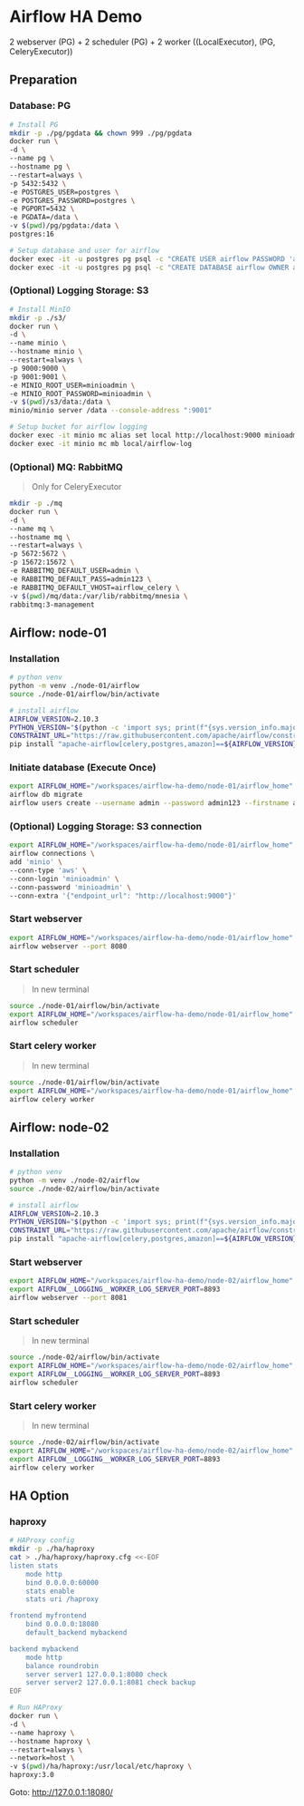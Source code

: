 # Airflow HA Demo

2 webserver (PG) + 2 scheduler (PG) + 2 worker ((LocalExecutor), (PG, CeleryExecutor))

## Preparation

### Database: PG

```sh
# Install PG
mkdir -p ./pg/pgdata && chown 999 ./pg/pgdata
docker run \
-d \
--name pg \
--hostname pg \
--restart=always \
-p 5432:5432 \
-e POSTGRES_USER=postgres \
-e POSTGRES_PASSWORD=postgres \
-e PGPORT=5432 \
-e PGDATA=/data \
-v $(pwd)/pg/pgdata:/data \
postgres:16

# Setup database and user for airflow
docker exec -it -u postgres pg psql -c "CREATE USER airflow PASSWORD 'airflow123'"
docker exec -it -u postgres pg psql -c "CREATE DATABASE airflow OWNER airflow"
```

### (Optional) Logging Storage: S3

```sh
# Install MinIO
mkdir -p ./s3/
docker run \
-d \
--name minio \
--hostname minio \
--restart=always \
-p 9000:9000 \
-p 9001:9001 \
-e MINIO_ROOT_USER=minioadmin \
-e MINIO_ROOT_PASSWORD=minioadmin \
-v $(pwd)/s3/data:/data \
minio/minio server /data --console-address ":9001"

# Setup bucket for airflow logging
docker exec -it minio mc alias set local http://localhost:9000 minioadmin minioadmin
docker exec -it minio mc mb local/airflow-log
```

### (Optional) MQ: RabbitMQ

> Only for CeleryExecutor

```sh
mkdir -p ./mq
docker run \
-d \
--name mq \
--hostname mq \
--restart=always \
-p 5672:5672 \
-p 15672:15672 \
-e RABBITMQ_DEFAULT_USER=admin \
-e RABBITMQ_DEFAULT_PASS=admin123 \
-e RABBITMQ_DEFAULT_VHOST=airflow_celery \
-v $(pwd)/mq/data:/var/lib/rabbitmq/mnesia \
rabbitmq:3-management
```

## Airflow: node-01

### Installation

```sh
# python venv
python -m venv ./node-01/airflow
source ./node-01/airflow/bin/activate

# install airflow
AIRFLOW_VERSION=2.10.3
PYTHON_VERSION="$(python -c 'import sys; print(f"{sys.version_info.major}.{sys.version_info.minor}")')"
CONSTRAINT_URL="https://raw.githubusercontent.com/apache/airflow/constraints-${AIRFLOW_VERSION}/constraints-${PYTHON_VERSION}.txt"
pip install "apache-airflow[celery,postgres,amazon]==${AIRFLOW_VERSION}" --constraint "${CONSTRAINT_URL}"
```

### Initiate database (Execute Once)

```sh
export AIRFLOW_HOME="/workspaces/airflow-ha-demo/node-01/airflow_home"
airflow db migrate
airflow users create --username admin --password admin123 --firstname admin --lastname admin --role Admin --email admin@admin.com
```

### (Optional) Logging Storage: S3 connection

```sh
export AIRFLOW_HOME="/workspaces/airflow-ha-demo/node-01/airflow_home"
airflow connections \
add 'minio' \
--conn-type 'aws' \
--conn-login 'minioadmin' \
--conn-password 'minioadmin' \
--conn-extra '{"endpoint_url": "http://localhost:9000"}'
```

### Start webserver

```sh
export AIRFLOW_HOME="/workspaces/airflow-ha-demo/node-01/airflow_home"
airflow webserver --port 8080
```

### Start scheduler

> In new terminal

```sh
source ./node-01/airflow/bin/activate
export AIRFLOW_HOME="/workspaces/airflow-ha-demo/node-01/airflow_home"
airflow scheduler
```

### Start celery worker

> In new terminal

```sh
source ./node-01/airflow/bin/activate
export AIRFLOW_HOME="/workspaces/airflow-ha-demo/node-01/airflow_home"
airflow celery worker
```

## Airflow: node-02

### Installation

```sh
# python venv
python -m venv ./node-02/airflow
source ./node-02/airflow/bin/activate

# install airflow
AIRFLOW_VERSION=2.10.3
PYTHON_VERSION="$(python -c 'import sys; print(f"{sys.version_info.major}.{sys.version_info.minor}")')"
CONSTRAINT_URL="https://raw.githubusercontent.com/apache/airflow/constraints-${AIRFLOW_VERSION}/constraints-${PYTHON_VERSION}.txt"
pip install "apache-airflow[celery,postgres,amazon]==${AIRFLOW_VERSION}" --constraint "${CONSTRAINT_URL}"
```

### Start webserver

```sh
export AIRFLOW_HOME="/workspaces/airflow-ha-demo/node-02/airflow_home"
export AIRFLOW__LOGGING__WORKER_LOG_SERVER_PORT=8893
airflow webserver --port 8081
```

### Start scheduler

> In new terminal

```sh
source ./node-02/airflow/bin/activate
export AIRFLOW_HOME="/workspaces/airflow-ha-demo/node-02/airflow_home"
export AIRFLOW__LOGGING__WORKER_LOG_SERVER_PORT=8893
airflow scheduler
```

### Start celery worker

> In new terminal

```sh
source ./node-02/airflow/bin/activate
export AIRFLOW_HOME="/workspaces/airflow-ha-demo/node-02/airflow_home"
export AIRFLOW__LOGGING__WORKER_LOG_SERVER_PORT=8893
airflow celery worker
```

## HA Option

### haproxy

```sh
# HAProxy config
mkdir -p ./ha/haproxy
cat > ./ha/haproxy/haproxy.cfg <<-EOF
listen stats
    mode http
    bind 0.0.0.0:60000
    stats enable
    stats uri /haproxy

frontend myfrontend
    bind 0.0.0.0:18080
    default_backend mybackend

backend mybackend
    mode http
    balance roundrobin
    server server1 127.0.0.1:8080 check
    server server2 127.0.0.1:8081 check backup
EOF

# Run HAProxy
docker run \
-d \
--name haproxy \
--hostname haproxy \
--restart=always \
--network=host \
-v $(pwd)/ha/haproxy:/usr/local/etc/haproxy \
haproxy:3.0
```

Goto: http://127.0.0.1:18080/
